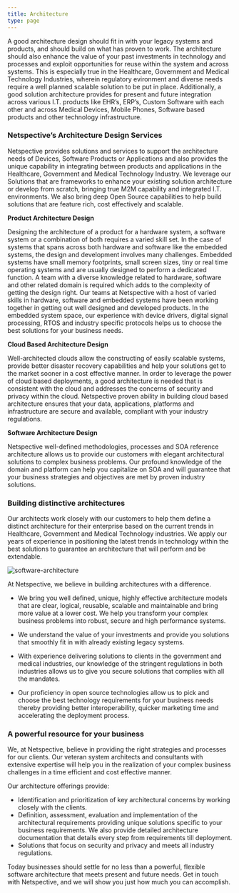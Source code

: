 ```yaml
---
title: Architecture
type: page
---
```


A good architecture design should fit in with your legacy systems and products, and should build on what has proven to work. The architecture should also enhance the value of your past investments in technology and processes and exploit opportunities for reuse within the system and across systems. This is especially true in the Healthcare, Government and Medical Technology Industries, wherein regulatory evironment and diverse needs require a well planned scalable solution to be put in place. Additionally, a good solution architecture provides for present and future integration across various I.T. products like EHR’s, ERP’s, Custom Software with each other and across Medical Devices, Mobile Phones, Software based products and other technology infrastructure.

### Netspective’s Architecture Design Services

Netspective provides solutions and services to support the architecture needs of Devices, Software Products or Applications and also provides the unique capability in integrating between products and applications in the Healthcare, Government and Medical Technology Industry. We leverage our Solutions that are frameworks to enhance your existing solution architecture or develop from scratch, bringing true M2M capability and integrated I.T. environments. We also bring deep Open Source capabilities to help build solutions that are feature rich, cost effectively and scalable.

**Product Architecture Design**

Designing the architecture of a product for a hardware system, a software system or a combination of both requires a varied skill set. In the case of systems that spans across both hardware and software like the embedded systems, the design and development involves many challenges. Embedded systems have small memory footprints, small screen sizes, tiny or real time operating systems and are usually designed to perform a dedicated function. A team with a diverse knowledge related to hardware, software and other related domain is required which adds to the complexity of getting the design right. Our teams at Netspective with a host of varied skills in hardware, software and embedded systems have been working together in getting out well designed and developed products. In the embedded system space, our experience with device drivers, digital signal processing, RTOS and industry specific protocols helps us to choose the best solutions for your business needs.

**Cloud Based Architecture Design**

Well-architected clouds allow the constructing of easily scalable systems, provide better disaster recovery capabilities and help your solutions get to the market sooner in a cost effective manner. In order to leverage the power of cloud based deployments, a good architecture is needed that is consistent with the cloud and addresses the concerns of security and privacy within the cloud. Netspective proven ability in building cloud based architecture ensures that your data, applications, platforms and infrastructure are secure and available, compliant with your industry regulations.

**Software Architecture Design**

Netspective well-defined methodologies, processes and SOA reference architecture allows us to provide our customers with elegant architectural solutions to complex business problems. Our profound knowledge of the domain and platform can help you capitalize on SOA and will guarantee that your business strategies and objectives are met by proven industry solutions.

### Building distinctive architectures

Our architects work closely with our customers to help them define a distinct architecture for their enterprise based on the current trends in Healthcare, Government and Medical Technology industries. We apply our years of experience in positioning the latest trends in technology within the best solutions to guarantee an architecture that will perform and be extendable.

![software-architecture](/img/technology-services/software-architecture.jpg#center) 

At Netspective, we believe in building architectures with a difference.

* We bring you well defined, unique, highly effective architecture models that are clear, logical, reusable, scalable and maintainable and bring more value at a lower cost. We help you transform your complex business problems into robust, secure and high performance systems. 

* We understand the value of your investments and provide you solutions that smoothly fit in with already existing legacy systems.

* With experience delivering solutions to clients in the government and medical industries, our knowledge of the stringent regulations in both industries allows us to give you secure solutions that complies with all the mandates.

* Our proficiency in open source technologies allow us to pick and choose the best technology requirements for your business needs thereby providing better interoperability, quicker marketing time and accelerating the deployment process.

### A powerful resource for your business

We, at Netspective, believe in providing the right strategies and processes for our clients. Our veteran system architects and consultants with extensive expertise will help you in the realization of your complex business challenges in a time efficient and cost effective manner.

Our architecture offerings provide:

* Identification and prioritization of key architectural concerns by working closely with the clients.
* Definition, assessment, evaluation and implementation of the architectural requirements providing unique solutions specific to your business requirements. We also provide detailed architecture documentation that details every step from requirements till deployment.
* Solutions that focus on security and privacy and meets all industry regulations.

Today businesses should settle for no less than a powerful, flexible software architecture that meets present and future needs. Get in touch with Netspective, and we will show you just how much you can accomplish.


